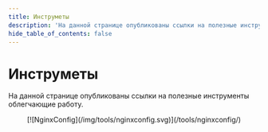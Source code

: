 ```yaml
---
title: Инструметы
description: 'На данной странице опубликованы ссылки на полезные инструменты облегчающие работу'
hide_table_of_contents: false
---
```


# Инструметы

На данной странице опубликованы ссылки на полезные инструменты облегчающие работу.

<center>[![NginxConfig](/img/tools/nginxconfig.svg)](/tools/nginxconfig/)</center>